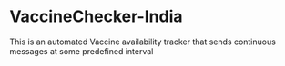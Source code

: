# VaccineChecker-India
This is an automated Vaccine availability tracker that sends continuous messages at some predefined interval
